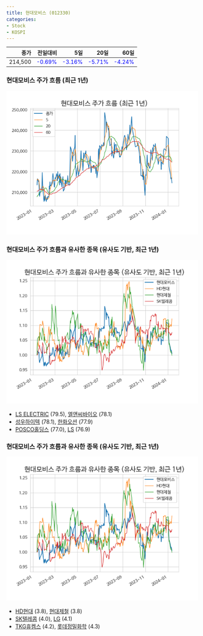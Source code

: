 ```yaml
---
title: 현대모비스 (012330)
categories:
- Stock
- KOSPI
---
```


|종가|전일대비|5일|20일|60일|
|---:|-------:|--:|---:|---:|
|214,500|<span style="color: blue">-0.69%</span>|<span style="color: blue">-3.16%</span>|<span style="color: blue">-5.71%</span>|<span style="color: blue">-4.24%</span>|

<!-- more -->
### 현대모비스 주가 흐름 (최근 1년)
![012330](/assets/images/stock/012330.png)


### 현대모비스 주가 흐름과 유사한 종목 (유사도 기반, 최근 1년)
![012330](/assets/images/stock/012330_sim.png)

- [LS ELECTRIC](/010120/) (79.5), [엘앤씨바이오](/290650/) (78.1)
- [성우하이텍](/015750/) (78.1), [한화오션](/042660/) (77.9)
- [POSCO홀딩스](/005490/) (77.0), [LS](/006260/) (76.9)


### 현대모비스 주가 흐름과 유사한 종목 (유사도 기반, 최근 1년)
![012330](/assets/images/stock/012330_sim.png)

- [HD현대](/267250/) (3.8), [현대제철](/004020/) (3.8)
- [SK텔레콤](/017670/) (4.0), [LG](/003550/) (4.1)
- [TKG휴켐스](/069260/) (4.2), [롯데정밀화학](/004000/) (4.3)
